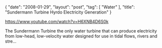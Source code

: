 {
   "date": "2008-01-29",
   "layout": "post",
   "tag": [
      "Water"
   ],
   "title": "Sundermann Turbine Hyrdo Electricity Generation"
}

https://www.youtube.com/watch?v=H6XNB4D6S0k  

The Sundermann Turbine the only water turbine that can produce electricity from low-head, low-velocity water designed for use in tidal flows, rivers and stre...